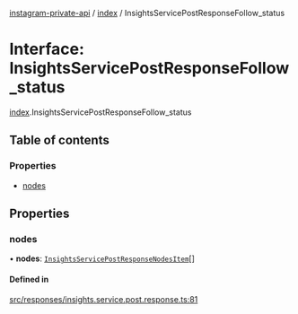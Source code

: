 [instagram-private-api](../../README.md) / [index](../../modules/index.md) / InsightsServicePostResponseFollow_status

# Interface: InsightsServicePostResponseFollow\_status

[index](../../modules/index.md).InsightsServicePostResponseFollow_status

## Table of contents

### Properties

- [nodes](InsightsServicePostResponseFollow_status.md#nodes)

## Properties

### nodes

• **nodes**: [`InsightsServicePostResponseNodesItem`](InsightsServicePostResponseNodesItem.md)[]

#### Defined in

[src/responses/insights.service.post.response.ts:81](https://github.com/Nerixyz/instagram-private-api/blob/0e0721c/src/responses/insights.service.post.response.ts#L81)
